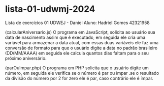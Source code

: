 # lista-01-udwmj-2024
Lista de exercícios 01 UDWEJ - Daniel
Aluno: Hadriel Gomes 42321958


(calcularAniversario.js)
O programa em JavaScript, solicita ao usuário sua data de nascimento assim que é executado, em seguida ele cria uma variável para armazenar a data atual, com essas duas variáveis ele faz uma conversão de formato para que o usuário digite a data no padrão brasileiro (DD/MM/AAAA) em seguida ele calcula quantos dias faltam para o seu próximo aniversário.

(parOuImpar.php)
O programa em PHP solicita que o usuário digite um número, em seguida ele verifica se o número é par ou ímpar .se o resultado da divisão do número por 2 for zero ele é par, caso contrário ele é ímpar.
